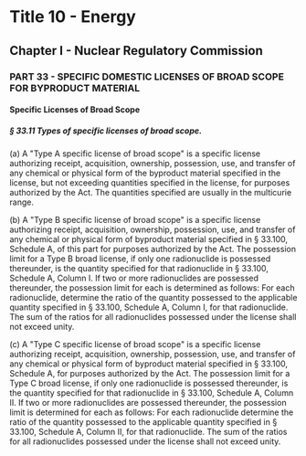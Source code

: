 
# Title 10 - Energy
## Chapter I - Nuclear Regulatory Commission
### PART 33 - SPECIFIC DOMESTIC LICENSES OF BROAD SCOPE FOR BYPRODUCT MATERIAL
#### Specific Licenses of Broad Scope
##### § 33.11 Types of specific licenses of broad scope.

(a) A "Type A specific license of broad scope" is a specific license authorizing receipt, acquisition, ownership, possession, use, and transfer of any chemical or physical form of the byproduct material specified in the license, but not exceeding quantities specified in the license, for purposes authorized by the Act. The quantities specified are usually in the multicurie range.

(b) A "Type B specific license of broad scope" is a specific license authorizing receipt, acquisition, ownership, possession, use, and transfer of any chemical or physical form of byproduct material specified in § 33.100, Schedule A, of this part for purposes authorized by the Act. The possession limit for a Type B broad license, if only one radionuclide is possessed thereunder, is the quantity specified for that radionuclide in § 33.100, Schedule A, Column I. If two or more radionuclides are possessed thereunder, the possession limit for each is determined as follows: For each radionuclide, determine the ratio of the quantity possessed to the applicable quantity specified in § 33.100, Schedule A, Column I, for that radionuclide. The sum of the ratios for all radionuclides possessed under the license shall not exceed unity.

(c) A "Type C specific license of broad scope" is a specific license authorizing receipt, acquisition, ownership, possession, use, and transfer of any chemical or physical form of byproduct material specified in § 33.100, Schedule A, for purposes authorized by the Act. The possession limit for a Type C broad license, if only one radionuclide is possessed thereunder, is the quantity specified for that radionuclide in § 33.100, Schedule A, Column II. If two or more radionuclides are possessed thereunder, the possession limit is determined for each as follows: For each radionuclide determine the ratio of the quantity possessed to the applicable quantity specified in § 33.100, Schedule A, Column II, for that radionuclide. The sum of the ratios for all radionuclides possessed under the license shall not exceed unity.
